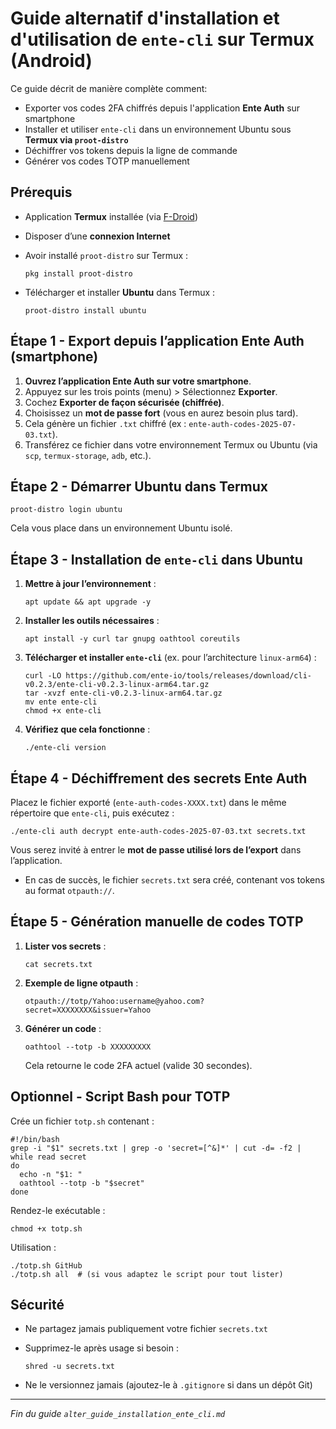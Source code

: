 # Guide alternatif d'installation et d'utilisation de `ente-cli` sur Termux (Android)

Ce guide décrit de manière complète comment:

- Exporter vos codes 2FA chiffrés depuis l'application **Ente Auth** sur smartphone
- Installer et utiliser `ente-cli` dans un environnement Ubuntu sous **Termux via `proot-distro`**
- Déchiffrer vos tokens depuis la ligne de commande
- Générer vos codes TOTP manuellement

## Prérequis

- Application **Termux** installée (via [F-Droid](https://f-droid.org))
- Disposer d’une **connexion Internet**
- Avoir installé `proot-distro` sur Termux :
  
  ```shell
  pkg install proot-distro
  ```

- Télécharger et installer **Ubuntu** dans Termux :

  ```shell
  proot-distro install ubuntu
  ```

## Étape 1 - Export depuis l’application Ente Auth (smartphone)

1. **Ouvrez l’application Ente Auth sur votre smartphone**.
2. Appuyez sur les trois points (menu) > Sélectionnez **Exporter**.
3. Cochez **Exporter de façon sécurisée (chiffrée)**.
4. Choisissez un **mot de passe fort** (vous en aurez besoin plus tard).
5. Cela génère un fichier `.txt` chiffré (ex : `ente-auth-codes-2025-07-03.txt`).
6. Transférez ce fichier dans votre environnement Termux ou Ubuntu (via `scp`, `termux-storage`, `adb`, etc.).

## Étape 2 - Démarrer Ubuntu dans Termux

```shell
proot-distro login ubuntu
```

Cela vous place dans un environnement Ubuntu isolé.

## Étape 3 - Installation de `ente-cli` dans Ubuntu

1. **Mettre à jour l’environnement** :

    ```shell
    apt update && apt upgrade -y
    ```

2. **Installer les outils nécessaires** :

    ```shell
    apt install -y curl tar gnupg oathtool coreutils
    ```

3. **Télécharger et installer `ente-cli`** (ex. pour l’architecture `linux-arm64`) :

    ```shell
    curl -LO https://github.com/ente-io/tools/releases/download/cli-v0.2.3/ente-cli-v0.2.3-linux-arm64.tar.gz
    tar -xvzf ente-cli-v0.2.3-linux-arm64.tar.gz
    mv ente ente-cli
    chmod +x ente-cli
    ```

4. **Vérifiez que cela fonctionne** :

    ```shell
    ./ente-cli version
    ```

## Étape 4 - Déchiffrement des secrets Ente Auth

Placez le fichier exporté (`ente-auth-codes-XXXX.txt`) dans le même répertoire que `ente-cli`, puis exécutez :

```shell
./ente-cli auth decrypt ente-auth-codes-2025-07-03.txt secrets.txt
```

Vous serez invité à entrer le **mot de passe utilisé lors de l’export** dans l’application.

- En cas de succès, le fichier `secrets.txt` sera créé, contenant vos tokens au format `otpauth://`.

## Étape 5 - Génération manuelle de codes TOTP

1. **Lister vos secrets** :

    ```shell
    cat secrets.txt
    ```

2. **Exemple de ligne otpauth** :

    ```text
    otpauth://totp/Yahoo:username@yahoo.com?secret=XXXXXXXX&issuer=Yahoo
    ```

3. **Générer un code** :

    ```shell
    oathtool --totp -b XXXXXXXXX
    ```

    Cela retourne le code 2FA actuel (valide 30 secondes).

## Optionnel - Script Bash pour TOTP

Crée un fichier `totp.sh` contenant :

```shell
#!/bin/bash
grep -i "$1" secrets.txt | grep -o 'secret=[^&]*' | cut -d= -f2 | while read secret
do
  echo -n "$1: "
  oathtool --totp -b "$secret"
done
```

Rendez-le exécutable :

```shell
chmod +x totp.sh
```

Utilisation :

```shell
./totp.sh GitHub
./totp.sh all  # (si vous adaptez le script pour tout lister)
```

## Sécurité

- Ne partagez jamais publiquement votre fichier `secrets.txt`
- Supprimez-le après usage si besoin :

    ```shell
    shred -u secrets.txt
    ```

- Ne le versionnez jamais (ajoutez-le à `.gitignore` si dans un dépôt Git)

---

*Fin du guide `alter_guide_installation_ente_cli.md`*
